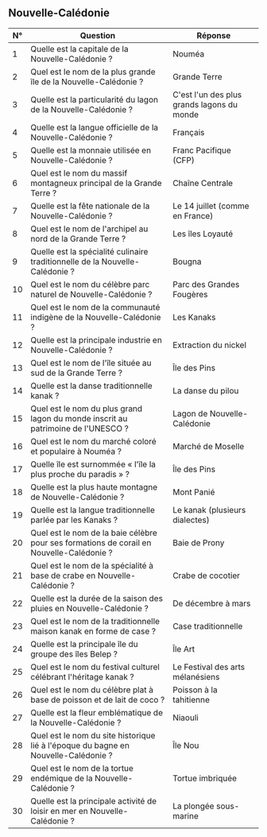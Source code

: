 ## Nouvelle-Calédonie

| N° | Question                                                                                 | Réponse                                    |
|----|------------------------------------------------------------------------------------------|--------------------------------------------|
| 1  | Quelle est la capitale de la Nouvelle-Calédonie ?                                        | Nouméa                                     |
| 2  | Quel est le nom de la plus grande île de la Nouvelle-Calédonie ?                         | Grande Terre                               |
| 3  | Quelle est la particularité du lagon de la Nouvelle-Calédonie ?                          | C'est l'un des plus grands lagons du monde |
| 4  | Quelle est la langue officielle de la Nouvelle-Calédonie ?                               | Français                                   |
| 5  | Quelle est la monnaie utilisée en Nouvelle-Calédonie ?                                   | Franc Pacifique (CFP)                      |
| 6  | Quel est le nom du massif montagneux principal de la Grande Terre ?                      | Chaîne Centrale                            |
| 7  | Quelle est la fête nationale de la Nouvelle-Calédonie ?                                  | Le 14 juillet (comme en France)            |
| 8  | Quel est le nom de l'archipel au nord de la Grande Terre ?                               | Les îles Loyauté                           |
| 9  | Quelle est la spécialité culinaire traditionnelle de la Nouvelle-Calédonie ?             | Bougna                                     |
| 10 | Quel est le nom du célèbre parc naturel de Nouvelle-Calédonie ?                          | Parc des Grandes Fougères                  |
| 11 | Quel est le nom de la communauté indigène de la Nouvelle-Calédonie ?                     | Les Kanaks                                 |
| 12 | Quelle est la principale industrie en Nouvelle-Calédonie ?                               | Extraction du nickel                       |
| 13 | Quel est le nom de l'île située au sud de la Grande Terre ?                              | Île des Pins                               |
| 14 | Quelle est la danse traditionnelle kanak ?                                               | La danse du pilou                          |
| 15 | Quel est le nom du plus grand lagon du monde inscrit au patrimoine de l'UNESCO ?         | Lagon de Nouvelle-Calédonie                |
| 16 | Quel est le nom du marché coloré et populaire à Nouméa ?                                 | Marché de Moselle                          |
| 17 | Quelle île est surnommée « l'île la plus proche du paradis » ?                           | Île des Pins                               |
| 18 | Quelle est la plus haute montagne de Nouvelle-Calédonie ?                                | Mont Panié                                 |
| 19 | Quelle est la langue traditionnelle parlée par les Kanaks ?                              | Le kanak (plusieurs dialectes)             |
| 20 | Quel est le nom de la baie célèbre pour ses formations de corail en Nouvelle-Calédonie ? | Baie de Prony                              |
| 21 | Quel est le nom de la spécialité à base de crabe en Nouvelle-Calédonie ?                 | Crabe de cocotier                          |
| 22 | Quelle est la durée de la saison des pluies en Nouvelle-Calédonie ?                      | De décembre à mars                         |
| 23 | Quel est le nom de la traditionnelle maison kanak en forme de case ?                     | Case traditionnelle                        |
| 24 | Quelle est la principale île du groupe des îles Belep ?                                  | Île Art                                    |
| 25 | Quel est le nom du festival culturel célébrant l'héritage kanak ?                        | Le Festival des arts mélanésiens           |
| 26 | Quel est le nom du célèbre plat à base de poisson et de lait de coco ?                   | Poisson à la tahitienne                    |
| 27 | Quelle est la fleur emblématique de la Nouvelle-Calédonie ?                              | Niaouli                                    |
| 28 | Quel est le nom du site historique lié à l'époque du bagne en Nouvelle-Calédonie ?       | Île Nou                                    |
| 29 | Quel est le nom de la tortue endémique de la Nouvelle-Calédonie ?                        | Tortue imbriquée                           |
| 30 | Quelle est la principale activité de loisir en mer en Nouvelle-Calédonie ?               | La plongée sous-marine                     |
